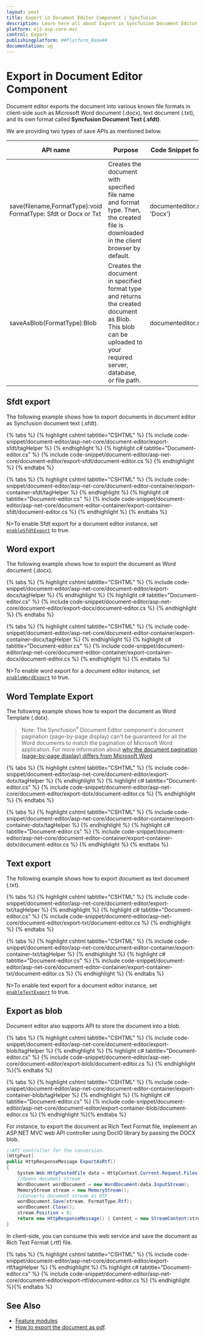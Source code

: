 ```yaml
---
layout: post
title: Export in Document Editor Component | Syncfusion
description: Learn here all about Export in Syncfusion Document Editor component of Syncfusion Essential JS 2 and more.
platform: ej2-asp-core-mvc
control: Export
publishingplatform: ##Platform_Name##
documentation: ug
---
```



# Export in Document Editor Component 

Document editor exports the document into various known file formats in client-side such as Microsoft Word document (.docx), text document (.txt), and its own format called **Syncfusion Document Text (.sfdt)**.

We are providing two types of save APIs  as mentioned below.

|API name|Purpose|Code Snippet for Document Editor|Code Snippet for Document Editor Container|
|--------|---------|----------|----------|
|save(filename,FormatType):void<br>FormatType: Sfdt or Docx or Txt|Creates the document with specified file name and format type. Then, the created file is downloaded in the client browser by default.|documenteditor.save('sample', 'Docx')|container.documentEditor.save('sample', 'Docx')|
|saveAsBlob(FormatType):Blob|Creates the document in specified format type and returns the created document as Blob.<br>This blob can be uploaded to your required server, database, or file path.|documenteditor.saveAsBlob('Docx')|container.documentEditor.saveAsBlob('Docx')|

## Sfdt export

The following example shows how to export documents in document editor as Syncfusion document text (.sfdt).


{% tabs %}
{% highlight cshtml tabtitle="CSHTML" %}
{% include code-snippet/document-editor/asp-net-core/document-editor/export-sfdt/tagHelper %}
{% endhighlight %}
{% highlight c# tabtitle="Document-editor.cs" %}
{% include code-snippet/document-editor/asp-net-core/document-editor/export-sfdt/document-editor.cs %}
{% endhighlight %}
{% endtabs %}

{% tabs %}
{% highlight cshtml tabtitle="CSHTML" %}
{% include code-snippet/document-editor/asp-net-core/document-editor-container/export-container-sfdt/tagHelper %}
{% endhighlight %}
{% highlight c# tabtitle="Document-editor.cs" %}
{% include code-snippet/document-editor/asp-net-core/document-editor-container/export-container-sfdt/document-editor.cs %}
{% endhighlight %}
{% endtabs %}



N>To enable Sfdt export for a document editor instance, set [`enableSfdtExport`](https://help.syncfusion.com/cr/aspnetcore-js2/Syncfusion.EJ2.DocumentEditor.DocumentEditor.html#Syncfusion_EJ2_DocumentEditor_DocumentEditor_EnableSfdtExport) to true.

## Word export

The following example shows how to export the document as Word document (.docx).


{% tabs %}
{% highlight cshtml tabtitle="CSHTML" %}
{% include code-snippet/document-editor/asp-net-core/document-editor/export-docx/tagHelper %}
{% endhighlight %}
{% highlight c# tabtitle="Document-editor.cs" %}
{% include code-snippet/document-editor/asp-net-core/document-editor/export-docx/document-editor.cs %}
{% endhighlight %}
{% endtabs %}

{% tabs %}
{% highlight cshtml tabtitle="CSHTML" %}
{% include code-snippet/document-editor/asp-net-core/document-editor-container/export-container-docx/tagHelper %}
{% endhighlight %}
{% highlight c# tabtitle="Document-editor.cs" %}
{% include code-snippet/document-editor/asp-net-core/document-editor-container/export-container-docx/document-editor.cs %}
{% endhighlight %}
{% endtabs %}


N>To enable word export for a document editor instance, set [`enableWordExport`](https://help.syncfusion.com/cr/aspnetcore-js2/Syncfusion.EJ2.DocumentEditor.DocumentEditor.html#Syncfusion_EJ2_DocumentEditor_DocumentEditor_EnableWordExport) to true.

## Word Template Export 

The following example shows how to export the document as Word Template (.dotx).

>Note: The Syncfusion<sup style="font-size:70%">&reg;</sup> Document Editor component's document pagination (page-by-page display) can't be guaranteed for all the Word documents to match the pagination of Microsoft Word application. For more information about [why the document pagination (page-by-page display) differs from Microsoft Word](../asp-net-core/import#why-the-document-pagination-differs-from-microsoft-word)


{% tabs %}
{% highlight cshtml tabtitle="CSHTML" %}
{% include code-snippet/document-editor/asp-net-core/document-editor/export-dotx/tagHelper %}
{% endhighlight %}
{% highlight c# tabtitle="Document-editor.cs" %}
{% include code-snippet/document-editor/asp-net-core/document-editor/export-dotx/document-editor.cs %}
{% endhighlight %}
{% endtabs %}

{% tabs %}
{% highlight cshtml tabtitle="CSHTML" %}
{% include code-snippet/document-editor/asp-net-core/document-editor-container/export-container-dotx/tagHelper %}
{% endhighlight %}
{% highlight c# tabtitle="Document-editor.cs" %}
{% include code-snippet/document-editor/asp-net-core/document-editor-container/export-container-dotx/document-editor.cs %}
{% endhighlight %}
{% endtabs %}


## Text export

The following example shows how to export document as text document (.txt).


{% tabs %}
{% highlight cshtml tabtitle="CSHTML" %}
{% include code-snippet/document-editor/asp-net-core/document-editor/export-txt/tagHelper %}
{% endhighlight %}
{% highlight c# tabtitle="Document-editor.cs" %}
{% include code-snippet/document-editor/asp-net-core/document-editor/export-txt/document-editor.cs %}
{% endhighlight %}
{% endtabs %}

{% tabs %}
{% highlight cshtml tabtitle="CSHTML" %}
{% include code-snippet/document-editor/asp-net-core/document-editor-container/export-container-txt/tagHelper %}
{% endhighlight %}
{% highlight c# tabtitle="Document-editor.cs" %}
{% include code-snippet/document-editor/asp-net-core/document-editor-container/export-container-txt/document-editor.cs %}
{% endhighlight %}
{% endtabs %}


N>To enable text export for a document editor instance, set [`enableTextExport`](https://help.syncfusion.com/cr/aspnetcore-js2/Syncfusion.EJ2.DocumentEditor.DocumentEditor.html#Syncfusion_EJ2_DocumentEditor_DocumentEditor_EnableTextExport) to true.

## Export as blob

Document editor also supports API to store the document into a blob.

{% tabs %}
{% highlight cshtml tabtitle="CSHTML" %}
{% include code-snippet/document-editor/asp-net-core/document-editor/export-blob/tagHelper %}
{% endhighlight %}
{% highlight c# tabtitle="Document-editor.cs" %}
{% include code-snippet/document-editor/asp-net-core/document-editor/export-blob/document-editor.cs %}
{% endhighlight %}{% endtabs %}

{% tabs %}
{% highlight cshtml tabtitle="CSHTML" %}
{% include code-snippet/document-editor/asp-net-core/document-editor-container/export-container-blob/tagHelper %}
{% endhighlight %}
{% highlight c# tabtitle="Document-editor.cs" %}
{% include code-snippet/document-editor/asp-net-core/document-editor/export-container-blob/document-editor.cs %}
{% endhighlight %}{% endtabs %}



For instance, to export the document as Rich Text Format file, implement an ASP.NET MVC web API controller using DocIO library by passing the DOCX blob.

```csharp
//API controller for the conversion.
[HttpPost]
public HttpResponseMessage ExportAsRtf()
{
    System.Web.HttpPostedFile data = HttpContext.Current.Request.Files[0];
    //Opens document stream
    WordDocument wordDocument = new WordDocument(data.InputStream);
    MemoryStream stream = new MemoryStream();
    //Converts document stream as RTF
    wordDocument.Save(stream, FormatType.Rtf);
    wordDocument.Close();
    stream.Position = 0;
    return new HttpResponseMessage() { Content = new StreamContent(stream) };
}
```

In client-side, you can consume this web service and save the document as Rich Text Format (.rtf) file.


{% tabs %}
{% highlight cshtml tabtitle="CSHTML" %}
{% include code-snippet/document-editor/asp-net-core/document-editor/export-rtf/tagHelper %}
{% endhighlight %}
{% highlight c# tabtitle="Document-editor.cs" %}
{% include code-snippet/document-editor/asp-net-core/document-editor/export-rtf/document-editor.cs %}
{% endhighlight %}{% endtabs %}


## See Also

* [Feature modules](../asp-net-core/feature-module)
* [How to export the document as pdf](../asp-net-core/how-to/export-document-as-pdf).
